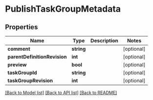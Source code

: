 # PublishTaskGroupMetadata

## Properties
Name | Type | Description | Notes
------------ | ------------- | ------------- | -------------
**comment** | **string** |  | [optional] 
**parentDefinitionRevision** | **int** |  | [optional] 
**preview** | **bool** |  | [optional] 
**taskGroupId** | **string** |  | [optional] 
**taskGroupRevision** | **int** |  | [optional] 

[[Back to Model list]](../README.md#documentation-for-models) [[Back to API list]](../README.md#documentation-for-api-endpoints) [[Back to README]](../README.md)


